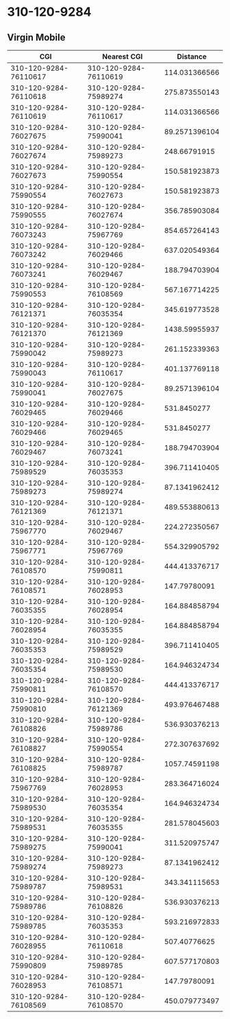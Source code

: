# 310-120-9284
## Virgin Mobile


| CGI | Nearest CGI | Distance |
|-----|-------------|----------|
| 310-120-9284-76110617 | 310-120-9284-76110619 | 114.031366566 |
| 310-120-9284-76110618 | 310-120-9284-75989274 | 275.873550143 |
| 310-120-9284-76110619 | 310-120-9284-76110617 | 114.031366566 |
| 310-120-9284-76027675 | 310-120-9284-75990041 | 89.2571396104 |
| 310-120-9284-76027674 | 310-120-9284-75989273 | 248.66791915 |
| 310-120-9284-76027673 | 310-120-9284-75990554 | 150.581923873 |
| 310-120-9284-75990554 | 310-120-9284-76027673 | 150.581923873 |
| 310-120-9284-75990555 | 310-120-9284-76027674 | 356.785903084 |
| 310-120-9284-76073243 | 310-120-9284-75967769 | 854.657264143 |
| 310-120-9284-76073242 | 310-120-9284-76029466 | 637.020549364 |
| 310-120-9284-76073241 | 310-120-9284-76029467 | 188.794703904 |
| 310-120-9284-75990553 | 310-120-9284-76108569 | 567.167714225 |
| 310-120-9284-76121371 | 310-120-9284-76035354 | 345.619773528 |
| 310-120-9284-76121370 | 310-120-9284-76121369 | 1438.59955937 |
| 310-120-9284-75990042 | 310-120-9284-75989273 | 261.152339363 |
| 310-120-9284-75990043 | 310-120-9284-76110617 | 401.137769118 |
| 310-120-9284-75990041 | 310-120-9284-76027675 | 89.2571396104 |
| 310-120-9284-76029465 | 310-120-9284-76029466 | 531.8450277 |
| 310-120-9284-76029466 | 310-120-9284-76029465 | 531.8450277 |
| 310-120-9284-76029467 | 310-120-9284-76073241 | 188.794703904 |
| 310-120-9284-75989529 | 310-120-9284-76035353 | 396.711410405 |
| 310-120-9284-75989273 | 310-120-9284-75989274 | 87.1341962412 |
| 310-120-9284-76121369 | 310-120-9284-76121371 | 489.553880613 |
| 310-120-9284-75967770 | 310-120-9284-76029467 | 224.272350567 |
| 310-120-9284-75967771 | 310-120-9284-75967769 | 554.329905792 |
| 310-120-9284-76108570 | 310-120-9284-75990811 | 444.413376717 |
| 310-120-9284-76108571 | 310-120-9284-76028953 | 147.79780091 |
| 310-120-9284-76035355 | 310-120-9284-76028954 | 164.884858794 |
| 310-120-9284-76028954 | 310-120-9284-76035355 | 164.884858794 |
| 310-120-9284-76035353 | 310-120-9284-75989529 | 396.711410405 |
| 310-120-9284-76035354 | 310-120-9284-75989530 | 164.946324734 |
| 310-120-9284-75990811 | 310-120-9284-76108570 | 444.413376717 |
| 310-120-9284-75990810 | 310-120-9284-76121369 | 493.976467488 |
| 310-120-9284-76108826 | 310-120-9284-75989786 | 536.930376213 |
| 310-120-9284-76108827 | 310-120-9284-75990554 | 272.307637692 |
| 310-120-9284-76108825 | 310-120-9284-75989787 | 1057.74591198 |
| 310-120-9284-75967769 | 310-120-9284-76028953 | 283.364716024 |
| 310-120-9284-75989530 | 310-120-9284-76035354 | 164.946324734 |
| 310-120-9284-75989531 | 310-120-9284-76035355 | 281.578045603 |
| 310-120-9284-75989275 | 310-120-9284-75990041 | 311.520975747 |
| 310-120-9284-75989274 | 310-120-9284-75989273 | 87.1341962412 |
| 310-120-9284-75989787 | 310-120-9284-75989531 | 343.341115653 |
| 310-120-9284-75989786 | 310-120-9284-76108826 | 536.930376213 |
| 310-120-9284-75989785 | 310-120-9284-76035353 | 593.216972833 |
| 310-120-9284-76028955 | 310-120-9284-76110618 | 507.40776625 |
| 310-120-9284-75990809 | 310-120-9284-75989785 | 607.577170803 |
| 310-120-9284-76028953 | 310-120-9284-76108571 | 147.79780091 |
| 310-120-9284-76108569 | 310-120-9284-76108570 | 450.079773497 |
